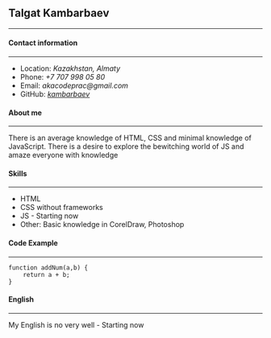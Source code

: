 ## Talgat Kambarbaev
*********************

#### Contact information
*********************
* Location: _Kazakhstan, Almaty_
* Phone: _+7 707 998 05 80_
* Email: _akacodeprac@gmail.com_
* GitHub: _[kambarbaev](https://github.com/kambarbaev/ "https://github.com/kambarbaev/")_

#### About me
*********************
There is an average knowledge of HTML, CSS and minimal knowledge of JavaScript. There is a desire to explore the bewitching world of JS and amaze everyone with knowledge

#### Skills
*********************
* HTML
* CSS without frameworks
* JS - Starting now
* Other: Basic knowledge in CorelDraw, Photoshop

#### Code Example
*********************
```
function addNum(a,b) {
    return a + b;
}
```

#### English
*********************
My English is no very well - Starting now